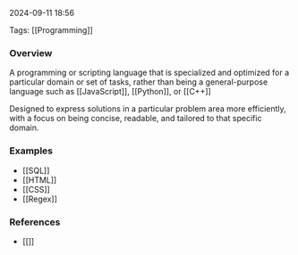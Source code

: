 
2024-09-11 18:56

Tags: [[Programming]]

### Overview
A programming or scripting language that is specialized and optimized for a particular domain or set of tasks, rather than being a general-purpose language such as [[JavaScript]], [[Python]], or [[C++]]

Designed to express solutions in a particular problem area more efficiently, with a focus on being concise, readable, and tailored to that specific domain.

### Examples
- [[SQL]]
- [[HTML]]
- [[CSS]]
- [[Regex]]

### References
- [[]]

